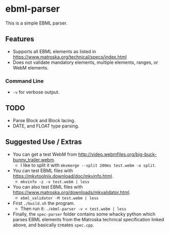 # ebml-parser

This is a simple EBML parser.

## Features

* Supports all EBML elements as listed in https://www.matroska.org/technical/specs/index.html
* Does not validate mandatory elements, multiple elements, ranges, or WebM elements.

### Command Line

* ```-v``` for verbose output.

## TODO

* Parse Block and Block lacing.
* DATE, and FLOAT type parsing.

## Suggested Use / Extras

* You can get a test WebM from http://video.webmfiles.org/big-buck-bunny_trailer.webm.
  * I like to split it with ```mkvmerge --split 200ms test.webm -o split```.
* You can test EBML files with https://mkvtoolnix.download/doc/mkvinfo.html.
  * ```mkvinfo -z -v test.webm | less```
* You can also test EBML files with https://www.matroska.org/downloads/mkvalidator.html.
  * ```ebml_validator -M test.webm | less```
* First ```./build.sh``` the program.
  * Then run it: ```./ebml-parser -v < test.webm | less```
* Finally, the ```spec-parser``` folder contains some whacky python which parses EBML elements from the Matroska technical specification linked above, and basically creates ```spec.cpp```.
